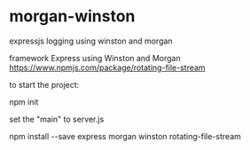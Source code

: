 # morgan-winston
expressjs logging using winston and morgan

framework Express
using Winston and Morgan
https://www.npmjs.com/package/rotating-file-stream

to start the project:

npm init

set the "main" to server.js

npm install --save express morgan winston rotating-file-stream

